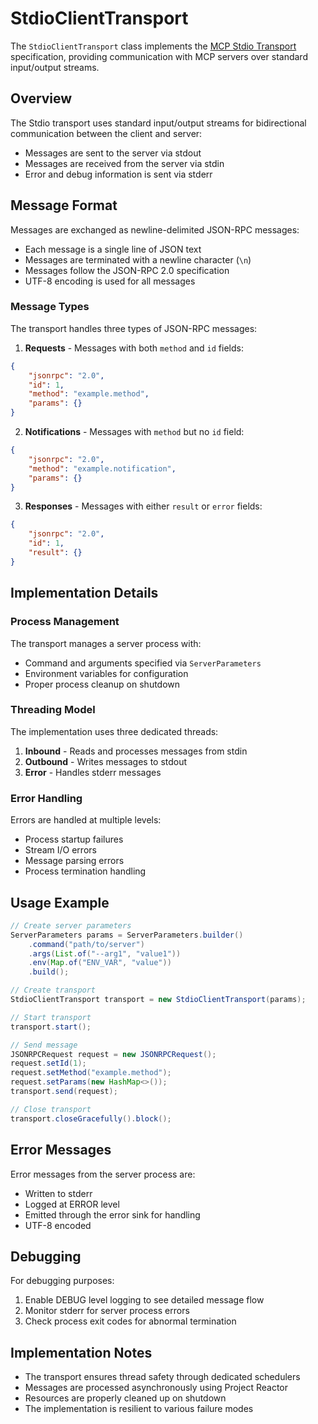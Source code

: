 # StdioClientTransport

The `StdioClientTransport` class implements the [MCP Stdio Transport](https://spec.modelcontextprotocol.io/specification/basic/transports/#stdio) specification, providing communication with MCP servers over standard input/output streams.

## Overview

The Stdio transport uses standard input/output streams for bidirectional communication between the client and server:
- Messages are sent to the server via stdout
- Messages are received from the server via stdin
- Error and debug information is sent via stderr

## Message Format

Messages are exchanged as newline-delimited JSON-RPC messages:
- Each message is a single line of JSON text
- Messages are terminated with a newline character (`\n`)
- Messages follow the JSON-RPC 2.0 specification
- UTF-8 encoding is used for all messages

### Message Types

The transport handles three types of JSON-RPC messages:

1. **Requests** - Messages with both `method` and `id` fields:
```json
{
    "jsonrpc": "2.0",
    "id": 1,
    "method": "example.method",
    "params": {}
}
```

2. **Notifications** - Messages with `method` but no `id` field:
```json
{
    "jsonrpc": "2.0",
    "method": "example.notification",
    "params": {}
}
```

3. **Responses** - Messages with either `result` or `error` fields:
```json
{
    "jsonrpc": "2.0",
    "id": 1,
    "result": {}
}
```

## Implementation Details

### Process Management

The transport manages a server process with:
- Command and arguments specified via `ServerParameters`
- Environment variables for configuration
- Proper process cleanup on shutdown

### Threading Model

The implementation uses three dedicated threads:
1. **Inbound** - Reads and processes messages from stdin
2. **Outbound** - Writes messages to stdout
3. **Error** - Handles stderr messages

### Error Handling

Errors are handled at multiple levels:
- Process startup failures
- Stream I/O errors
- Message parsing errors
- Process termination handling

## Usage Example

```java
// Create server parameters
ServerParameters params = ServerParameters.builder()
    .command("path/to/server")
    .args(List.of("--arg1", "value1"))
    .env(Map.of("ENV_VAR", "value"))
    .build();

// Create transport
StdioClientTransport transport = new StdioClientTransport(params);

// Start transport
transport.start();

// Send message
JSONRPCRequest request = new JSONRPCRequest();
request.setId(1);
request.setMethod("example.method");
request.setParams(new HashMap<>());
transport.send(request);

// Close transport
transport.closeGracefully().block();
```

## Error Messages

Error messages from the server process are:
- Written to stderr
- Logged at ERROR level
- Emitted through the error sink for handling
- UTF-8 encoded

## Debugging

For debugging purposes:
1. Enable DEBUG level logging to see detailed message flow
2. Monitor stderr for server process errors
3. Check process exit codes for abnormal termination

## Implementation Notes

- The transport ensures thread safety through dedicated schedulers
- Messages are processed asynchronously using Project Reactor
- Resources are properly cleaned up on shutdown
- The implementation is resilient to various failure modes
